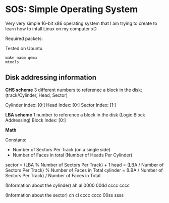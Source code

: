 # SOS: Simple Operating System

Very very simple 16-bit x86 operating system that I am trying to create to learn how to intall Linux on my computer xD

Required packets:

Tested on Ubuntu

```
make nasm qemu
mtools
```

## Disk addressing information

**CHS scheme**
3 different numbers to referenec a block in the disk; (track/Cylinder, Head, Sector)

Cylinder index: [0:]
Head Index: [0:]
Sector Index: [1:]

**LBA scheme**
1 number to reference a block in the disk (Logic Block Addressing) 
Block Index: [0:]

**Math**

Constans:
- Number of Sectors Per Track (on a single side)
- Number of Faces in total (Number of Heads Per Cylinder)

sector = (LBA % Number of Sectors Per Track) + 1
head = (LBA / Number of Sectors Per Track) % Number of Faces in Total
cylinder = (LBA / Number of Sectors Per Track) / Number of Faces in Total


(Information about the cylinder)
ah              al
0000    00dd    cccc    cccc

(Information about the sector)
ch              cl
cccc    cccc    00ss    ssss
